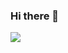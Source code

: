 ### Hi there 👋

<img src="https://capsule-render.vercel.app/api?type=wave&color=bfadd7&height=30&section=header&text=yuha122&fontSize=10" />

